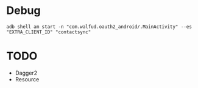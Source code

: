 # Debug
```shell
adb shell am start -n "com.walfud.oauth2_android/.MainActivity" --es "EXTRA_CLIENT_ID" "contactsync"
```

# TODO
* Dagger2
* Resource